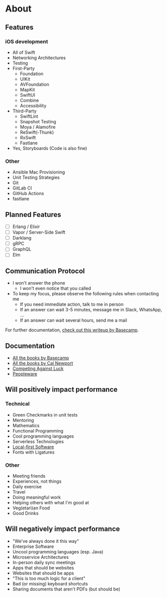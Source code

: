 # About

## Features

### iOS development

- All of Swift
- Networking Architectures
- Testing
- First-Party
  - Foundation
  - UIKit
  - AVFoundation
  - MapKit
  - SwiftUI
  - Combine
  - Accessibility
- Third-Party
  - SwiftLint
  - Snapshot Testing
  - Moya / Alamofire
  - ReSwift(-Thunk)
  - RxSwift
  - Fastlane
- Yes, Storyboards (Code is also fine)

### Other

- Ansible Mac Provisioning
- Unit Testing Strategies
- Git
- GitLab CI
- GitHub Actions
- fastlane

## Planned Features

- [ ] Erlang / Elixir
- [ ] Vapor / Server-Side Swift
- [ ] Darklang
- [ ] gRPC
- [ ] GraphQL
- [ ] Elm

## Communication Protocol

- I won't answer the phone
  - I won't even notice that you called
- To keep my focus, please observe the following rules when contacting me
  - If you need immediate action, talk to me in person
  - If an answer can wait 3-5 minutes, message me in Slack, WhatsApp, ...
  - If an answer can wait several hours, send me a mail

For further documentation, [check out this writeup by Basecamp](https://basecamp.com/guides/how-we-communicate).

## Documentation

- [All the books by Basecamp](https://basecamp.com/books)
- [All the books by Cal Newport](https://www.calnewport.com/#booksSec)
- [Competing Against Luck](https://www.competingagainstluck.com)
- [Peopleware](https://www.goodreads.com/book/show/67825.Peopleware)

## Will positively impact performance

### Technical

- Green Checkmarks in unit tests
- Mentoring
- Mathematics
- Functional Programming
- Cool programming languages
- Serverless Technologies
- [Local-first Software](https://www.inkandswitch.com/local-first.html)
- Fonts with Ligatures

### Other

- Meeting friends
- Experiences, not things
- Daily exercise
- Travel
- Doing meaningful work
- Helping others with what I'm good at
- Veg(etari)an Food
- Good Drinks

## Will negatively impact performance

- "We've always done it this way"
- Enterprise Software
- Uncool programming languages (esp. Java)
- Microservice Architectures
- In-person daily sync meetings
- Apps that should be websites
- Websites that should be apps
- "This is too much logic for a client"
- Bad (or missing) keyboard shortcuts
- Sharing documents that aren't PDFs (but should be)
